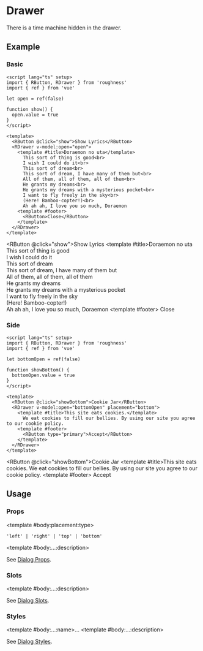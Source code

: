 <script lang="ts" setup>
import { RButton, RDetails, RDrawer, RSpace, RTable, RText } from 'roughness'
import { ref } from 'vue'

let open = ref(false)

function show() {
  open.value = true
}

let bottomOpen = ref(false)

function showBottom() {
  bottomOpen.value = true
}
</script>

# Drawer

There is a time machine hidden in the drawer.

## Example

### Basic

<RDetails>
  <template #summary>Show Code</template>

```vue
<script lang="ts" setup>
import { RButton, RDrawer } from 'roughness'
import { ref } from 'vue'

let open = ref(false)

function show() {
  open.value = true
}
</script>

<template>
  <RButton @click="show">Show Lyrics</RButton>
  <RDrawer v-model:open="open">
    <template #title>Doraemon no uta</template>
      This sort of thing is good<br>
      I wish I could do it<br>
      This sort of dream<br>
      This sort of dream, I have many of them but<br>
      All of them, all of them, all of them<br>
      He grants my dreams<br>
      He grants my dreams with a mysterious pocket<br>
      I want to fly freely in the sky<br>
      (Here! Bamboo-copter!)<br>
      Ah ah ah, I love you so much, Doraemon
    <template #footer>
      <RButton>Close</RButton>
    </template>
  </RDrawer>
</template>
```

</RDetails>

<RButton @click="show">Show Lyrics</RButton>
<RDrawer v-model:open="open">
  <template #title>Doraemon no uta</template>
    This sort of thing is good<br>
    I wish I could do it<br>
    This sort of dream<br>
    This sort of dream, I have many of them but<br>
    All of them, all of them, all of them<br>
    He grants my dreams<br>
    He grants my dreams with a mysterious pocket<br>
    I want to fly freely in the sky<br>
    (Here! Bamboo-copter!)<br>
    Ah ah ah, I love you so much, Doraemon
  <template #footer>
    <RButton>Close</RButton>
  </template>
</RDrawer>

### Side

<RDetails>
  <template #summary>Show Code</template>

```vue
<script lang="ts" setup>
import { RButton, RDrawer } from 'roughness'
import { ref } from 'vue'

let bottomOpen = ref(false)

function showBottom() {
  bottomOpen.value = true
}
</script>

<template>
  <RButton @click="showBottom">Cookie Jar</RButton>
  <RDrawer v-model:open="bottomOpen" placement="bottom">
    <template #title>This site eats cookies.</template>
      We eat cookies to fill our bellies. By using our site you agree to our cookie policy.
    <template #footer>
      <RButton type="primary">Accept</RButton>
    </template>
  </RDrawer>
</template>
```

</RDetails>

<RButton @click="showBottom">Cookie Jar</RButton>
<RDrawer v-model:open="bottomOpen" placement="bottom">
  <template #title>This site eats cookies.</template>
    We eat cookies to fill our bellies. By using our site you agree to our cookie policy.
  <template #footer>
    <RButton type="primary">Accept</RButton>
  </template>
</RDrawer>

## Usage

### Props

<RSpace overflow>
<RTable
  :columns="['name', 'type', 'default', 'description']"
  :rows="['placement', '...']"
>
  <template #body:*:name="{ row }">{{ row }}</template>

  <template #body:placement:type>

  `'left' | 'right' | 'top' | 'bottom'`

  </template>
  <template #body:placement:default>

  `'right'`

  </template>
  <template #body:placement:description>
    Which side of the page the drawer will show on.
  </template>

  <template #body:...:description>

  See [Dialog Props](/components/dialog#props).

  </template>
</RTable>
</RSpace>

### Slots

<RSpace overflow>
<RTable
  :columns="['name', 'parameters', 'description']"
  :rows="['...']"
>
  <template #body:*:name="{ row }">{{ row }}</template>

  <template #body:...:description>

  See [Dialog Slots](/components/dialog#slots).

  </template>
</RTable>
</RSpace>

### Styles

<RSpace overflow>
<RTable
  :columns="['name', 'values', 'default', 'description']"
  :rows="['...']"
>
  <template #body:*:name="{ row }">--r-drawer-{{ row }}</template>

  <template #body:...:name>...</template>
  <template #body:...:description>

  See [Dialog Styles](/components/dialog#styles).

  </template>
</RTable>
</RSpace>
